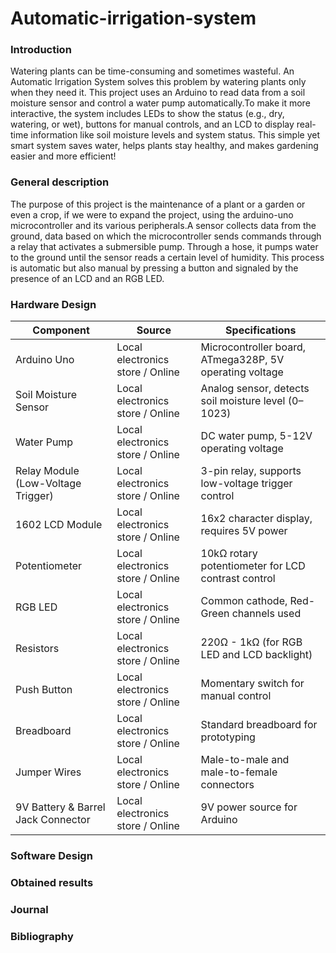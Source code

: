 # Automatic-irrigation-system

  ### Introduction
  
Watering plants can be time-consuming and sometimes wasteful. An Automatic Irrigation System solves this problem by watering plants only when they need it. This project uses an Arduino to read data from a soil 
moisture sensor and control a water pump automatically.To make it more interactive, the system includes LEDs to show the status (e.g., dry, watering, or wet), buttons for manual controls, and an LCD to display real-time information like soil moisture levels and system status. This simple yet smart system saves water, helps plants stay healthy, and makes gardening easier and more efficient! 
     
  ### General description
The purpose of this project is the maintenance of a plant or a garden or even a crop, if we were to expand the project, using the arduino-uno microcontroller and its various peripherals.A sensor collects data from the ground, data based on which the microcontroller sends commands through a relay that activates a submersible pump. Through a hose, it pumps water to the ground until the sensor reads a certain level of humidity. This process is automatic but also manual by pressing a button and signaled by the presence of an LCD and an RGB LED.


  ### Hardware Design
  | **Component**                | **Source**                | **Specifications**                            |
|------------------------------|---------------------------|----------------------------------------------|
| Arduino Uno                  | Local electronics store / Online | Microcontroller board, ATmega328P, 5V operating voltage |
| Soil Moisture Sensor         | Local electronics store / Online | Analog sensor, detects soil moisture level (0–1023) |
| Water Pump                   | Local electronics store / Online | DC water pump, 5-12V operating voltage       |
| Relay Module (Low-Voltage Trigger) | Local electronics store / Online | 3-pin relay, supports low-voltage trigger control |
| 1602 LCD Module              | Local electronics store / Online | 16x2 character display, requires 5V power    |
| Potentiometer                | Local electronics store / Online | 10kΩ rotary potentiometer for LCD contrast control |
| RGB LED                      | Local electronics store / Online | Common cathode, Red-Green channels used      |
| Resistors                    | Local electronics store / Online | 220Ω - 1kΩ (for RGB LED and LCD backlight)   |
| Push Button                  | Local electronics store / Online | Momentary switch for manual control          |
| Breadboard                   | Local electronics store / Online | Standard breadboard for prototyping          |
| Jumper Wires                 | Local electronics store / Online | Male-to-male and male-to-female connectors   |
| 9V Battery & Barrel Jack Connector | Local electronics store / Online | 9V power source for Arduino                  |

  

  ### Software Design


  ### Obtained results


  ### Journal


  ### Bibliography

